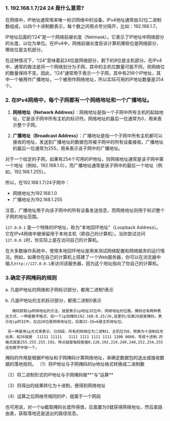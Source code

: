 ### 1.  192.168.1.7/24 24 是什么意思?

在网络中，IP地址通常用来唯一标识网络中的设备。IPv4地址通常由32位二进制数组成，以四个十进制数表示，每个数之间用点号分隔开，比如：192.168.1.7。

IP地址后面的“/24”是一个网络前缀长度（Netmask）。它表示了IP地址中网络部分的长度，以位为单位。在IPv4中，网络前缀长度告诉计算机哪些位是网络部分，哪些位是主机部分。

在这种情况下，“/24”意味着前24位是网络部分，剩下的8位是主机部分。在IPv4中，通常的做法是将一个网络划分为子网，其中的主机位数量可能不同，但网络位的数量保持不变。因此，“/24”通常用于表示一个子网，其中有256个IP地址，其中一个被用作广播地址，一个被用作网络地址，所以实际可用的IP地址数量是254个。

### 2.  在IPv4网络中，每个子网都有一个网络地址和一个广播地址。
1. **网络地址（Network Address）**：网络地址是指一个子网中所有主机的起始地址，它是该子网中所有主机的标识符。网络地址的最后一位通常为0，用来表示整个子网。
    
2. **广播地址（Broadcast Address）**：广播地址是指一个子网中所有主机都可以接收的地址，发送到广播地址的数据包将被子网中的所有设备接收。广播地址的最后一位通常为255，用来表示该子网中的广播地址。
    

对于一个给定的子网，如果有254个可用的IP地址，则网络地址通常是该子网中第一个地址（例如，192.168.1.0），而广播地址通常是该子网中的最后一个地址（例如，192.168.1.255）。

所以，在192.168.1.7/24子网中：

- 网络地址为192.168.1.0
- 广播地址为192.168.1.255

注意，广播地址用于向该子网中的所有设备发送信息，而网络地址则用于标识整个子网的地址范围。

`127.0.0.1` 是一个特殊的IP地址，称为"本地回环地址"（Loopback Address）。它在IPv4网络中被保留用于本地主机（即自己的计算机）。当你尝试访问`127.0.0.1`时，你实际上是在访问自己的计算机。

在大多数操作系统中，使用本地回环地址是用来测试网络配置和网络服务的运行情况。例如，如果你在自己的计算机上搭建了一个Web服务器，你可以在浏览器中输入`http://127.0.0.1`来访问该服务器，因为这个地址指向了你自己的计算机。

### 3.确定子网掩码的规则
a. 凡是IP地址的网络和子网标识部分，都用二进制1表示

b. 凡是IP地址的主机标识部分，都用二进制0表示

       掩码获取ip网络地址的方法，就是表示ip地址32位中，网络地址的位数。掩码也有两种表达方式，一种是数字格式，如一个ip加掩码192.168.0.25/26,这里的/后面26就是掩码，表示在ip的32中，左边26位是网络地址位，后面32-26=6是主机地址位。

     另一种是用ip方式来表示，分四段，所有的网络位为二进制1，主机位为0，转换为十进制后写出来，如26就是  11111 11111   1111 1111 1111 1111 1100 0000，写成十进制.的格式就是255.255.255.192。特点就是每段取值0,128,192,224,240,248,252,254,255这些数字中取一个。

掩码的作用是根据IP地址和子网掩码计算网络地址，来确定数据包的送出或接收数据的落地规则。
（1）将IP地址与子网掩码的ip地址格式转换成二进制数

（2）将二进制形式的IP地址与子网掩码做**“与”运算**

（3）将得出的结果转化为十进制，便得到网络地址

（4）运算之后网络号相同的IP，就属于一个网段

   也可用说，对一个ip截取掩码长度所得值，后面置为0就获得网络地址，然后查路由表，获取落地还是送出的路径信息。
